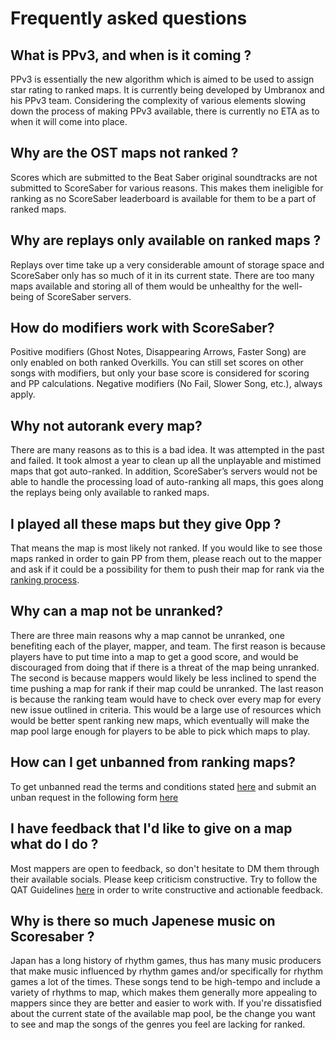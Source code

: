 # Frequently asked questions

## What is PPv3, and when is it coming ?

PPv3 is essentially the new algorithm which is aimed to be used to assign star rating to ranked maps. It is currently being developed by Umbranox and his PPv3 team. Considering the complexity of various elements slowing down the process of making PPv3 available, there is currently no ETA as to when it will come into place.

## Why are the OST maps not ranked ? 

Scores which are submitted to the Beat Saber original soundtracks are not submitted to ScoreSaber for various reasons. This makes them ineligible for ranking as no ScoreSaber leaderboard is available for them to be a part of ranked maps.

## Why are replays only available on ranked maps ? 

Replays over time take up a very considerable amount of storage space and ScoreSaber only has so much of it in its current state. There are too many maps available and storing all of them would be unhealthy for the well-being of ScoreSaber servers. 

## How do modifiers work with ScoreSaber?

Positive modifiers (Ghost Notes, Disappearing Arrows, Faster Song) are only enabled on both ranked Overkills. You can still set scores on other songs with modifiers, but only your base score is considered for scoring and PP calculations. Negative modifiers (No Fail, Slower Song, etc.), always apply.

## Why not autorank every map?

There are many reasons as to this is a bad idea. It was attempted in the past and failed. It took almost a year to clean up all the unplayable and mistimed maps that got auto-ranked. In addition, ScoreSaber’s servers would not be able to handle the processing load of auto-ranking all maps, this goes along the replays being only available to ranked maps.

## I played all these maps but they give 0pp ?

That means the map is most likely not ranked. If you would like to see those maps ranked in order to gain PP from them, please reach out to the mapper and ask if it could be a possibility for them to push their map for rank via the [ranking process](./ranking-system.md/#ranking-process).


## Why can a map not be unranked?

There are three main reasons why a map cannot be unranked, one benefiting each of the player, mapper, and team. The first reason is because players have to put time into a map to get a good score, and would be discouraged from doing that if there is a threat of the map being unranked. The second is because mappers would likely be less inclined to spend the time pushing a map for rank if their map could be unranked. The last reason is because the ranking team would have to check over every map for every new issue outlined in criteria. This would be a large use of resources which would be better spent ranking new maps, which eventually will make the map pool large enough for players to be able to pick which maps to play.


## How can I get unbanned from ranking maps?

To get unbanned read the terms and conditions stated [here](./ranking/ranking-unban-system-and-terms.md) and submit an unban request in the following form [here](https://forms.gle/mLmEpxJ25eSabX9R8)


## I have feedback that I'd like to give on a map what do I do ?

Most mappers are open to feedback, so don't hesitate to DM them through their available socials. Please keep criticism constructive. Try to follow the QAT Guidelines [here](https://docs.google.com/document/d/1eSDEklRYLTRzQjHyVn7NHc3snsmAjzANEmFsQdQ9vLo) in order to write constructive and actionable feedback.

## Why is there so much Japenese music on Scoresaber ?
Japan has a long history of rhythm games, thus has many music producers that make music influenced by rhythm games and/or specifically for rhythm games a lot of the times. These songs tend to be high-tempo and include a variety of rhythms to map, which makes them generally more appealing to mappers since they are better and easier to work with. If you're dissatisfied about the current state of the available map pool, be the change you want to see and map the songs of the genres you feel are lacking for ranked.

